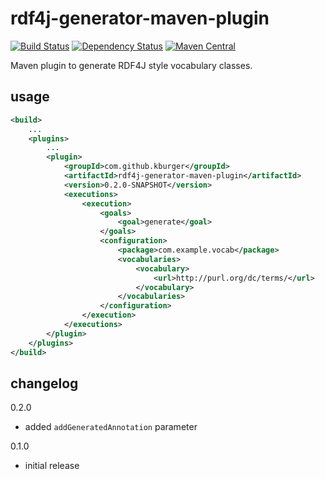 # rdf4j-generator-maven-plugin
[![Build Status](https://travis-ci.org/kburger/rdf4j-generator-maven-plugin.svg?branch=develop)](https://travis-ci.org/kburger/rdf4j-generator-maven-plugin)
[![Dependency Status](https://www.versioneye.com/user/projects/5874952d41a6c10047d456f2/badge.svg?style=flat-square)](https://www.versioneye.com/user/projects/5874952d41a6c10047d456f2)
[![Maven Central](https://maven-badges.herokuapp.com/maven-central/com.github.kburger/rdf4j-generator-maven-plugin/badge.svg)](https://maven-badges.herokuapp.com/maven-central/com.github.kburger/rdf4j-generator-maven-plugin)

Maven plugin to generate RDF4J style vocabulary classes.

## usage
``` xml
<build>
    ...
    <plugins>
        ...
        <plugin>
            <groupId>com.github.kburger</groupId>
            <artifactId>rdf4j-generator-maven-plugin</artifactId>
            <version>0.2.0-SNAPSHOT</version>
            <executions>
                <execution>
                    <goals>
                        <goal>generate</goal>
                    </goals>
                    <configuration>
                        <package>com.example.vocab</package>
                        <vocabularies>
                            <vocabulary>
                                <url>http://purl.org/dc/terms/</url>
                            </vocabulary>
                        </vocabularies>
                    </configuration>
                </execution>
            </executions>
        </plugin>
    </plugins>
</build>
```

## changelog
0.2.0
- added `addGeneratedAnnotation` parameter

0.1.0
- initial release